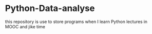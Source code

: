 # Python-Data-analyse
this repository is use to store programs when I learn Python lectures in MOOC and jike time 
